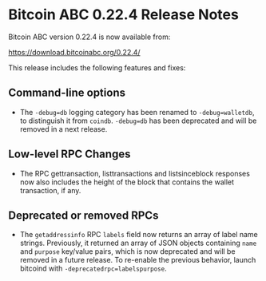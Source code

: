 # Bitcoin ABC 0.22.4 Release Notes

Bitcoin ABC version 0.22.4 is now available from:

  <https://download.bitcoinabc.org/0.22.4/>

This release includes the following features and fixes:

Command-line options
--------------------

-  The `-debug=db` logging category has been renamed to `-debug=walletdb`, to distinguish it from `coindb`.
   `-debug=db` has been deprecated and will be removed in a next release.

Low-level RPC Changes
---------------------

- The RPC gettransaction, listtransactions and listsinceblock responses now also
includes the height of the block that contains the wallet transaction, if any.

Deprecated or removed RPCs
--------------------------

- The `getaddressinfo` RPC `labels` field now returns an array of label name
  strings. Previously, it returned an array of JSON objects containing `name` and
  `purpose` key/value pairs, which is now deprecated and will be removed in a future
  release. To re-enable the previous behavior, launch bitcoind with
  `-deprecatedrpc=labelspurpose`.
